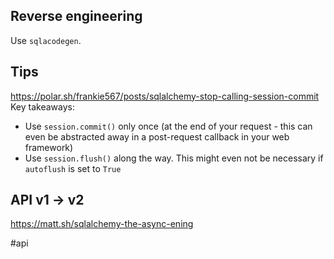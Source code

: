 ## Reverse engineering

Use `sqlacodegen`.

## Tips

https://polar.sh/frankie567/posts/sqlalchemy-stop-calling-session-commit
Key takeaways:
- Use `session.commit()` only once (at the end of your request - this can even be abstracted away in a post-request callback in your web framework)
- Use `session.flush()` along the way. This might even not be necessary if `autoflush` is set to `True`

## API v1 → v2

https://matt.sh/sqlalchemy-the-async-ening

<!-- Keywords -->
#api
<!-- /Keywords -->
